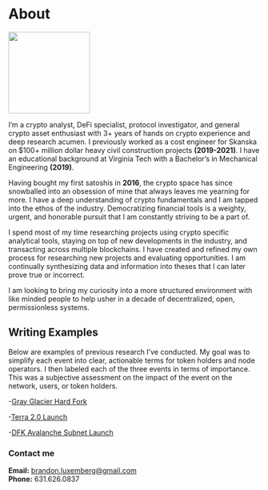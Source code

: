 # **About**

<img src="https://drive.google.com/uc?id=1uUaRY_2qBOYhgMRUpWTZE2vGbRsmfmN7" width="163">

I’m a crypto analyst, DeFi specialist, protocol investigator, and general crypto asset enthusiast with 3+ years of hands on crypto experience and deep research acumen. I previously worked as a cost engineer for Skanska on $100+ million dollar heavy civil construction projects **(2019-2021)**. I have an educational background at Virginia Tech with a Bachelor’s in Mechanical Engineering **(2019)**. 

Having bought my first satoshis in **2016**, the crypto space has since snowballed into an obsession of mine that always leaves me yearning for more. I have a deep understanding of crypto fundamentals and I am tapped into the ethos of the industry. Democratizing financial tools is a weighty, urgent, and honorable pursuit that I am constantly striving to be a part of.

I spend most of my time researching projects using crypto specific analytical tools, staying on top of new developments in the industry, and transacting across multiple blockchains. I have created and refined my own process for researching new projects and evaluating opportunities. I am continually synthesizing data and information into theses that I can later prove true or incorrect.

I am looking to bring my curiosity into a more structured environment with like minded people to help usher in a decade of decentralized, open, permissionless systems.

## <b>Writing Examples</b>

Below are examples of previous research I’ve conducted. My goal was to simplify each event into clear, actionable terms for token holders and node operators. I then labeled each of the three events in terms of importance. This was a subjective assessment on the impact of the event on the network, users, or token holders.

-[Gray Glacier Hard Fork](https://drive.google.com/file/d/1-3Q7hERkkETpOlirhdCEY7aDujil79x_/view?usp=sharing)
  
-[Terra 2.0 Launch](https://drive.google.com/file/d/1rJpWWd-Q-E0ZNlRZ_k4EDCvl6ZDSkLyg/view?usp=sharing)
  
-[DFK Avalanche Subnet Launch](https://drive.google.com/file/d/1HJJouoJsPzYFIcgCB50x6eGLpNWVCd7i/view?usp=sharing)

### <b>Contact me</b>
**Email:** brandon.luxemberg@gmail.com  
**Phone:** 631.626.0837

